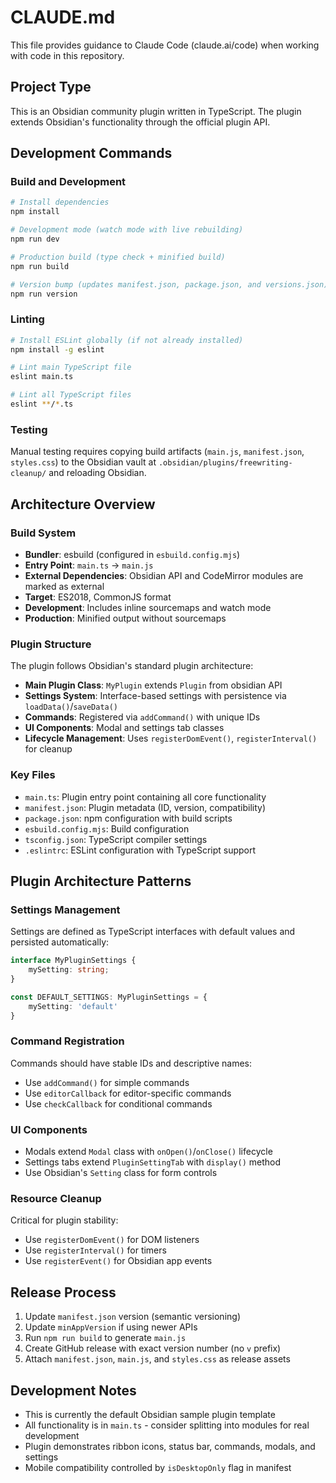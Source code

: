 # CLAUDE.md

This file provides guidance to Claude Code (claude.ai/code) when working with code in this repository.

## Project Type
This is an Obsidian community plugin written in TypeScript. The plugin extends Obsidian's functionality through the official plugin API.

## Development Commands

### Build and Development
```bash
# Install dependencies
npm install

# Development mode (watch mode with live rebuilding)
npm run dev

# Production build (type check + minified build)
npm run build

# Version bump (updates manifest.json, package.json, and versions.json)
npm run version
```

### Linting
```bash
# Install ESLint globally (if not already installed)
npm install -g eslint

# Lint main TypeScript file
eslint main.ts

# Lint all TypeScript files
eslint **/*.ts
```

### Testing
Manual testing requires copying build artifacts (`main.js`, `manifest.json`, `styles.css`) to the Obsidian vault at `.obsidian/plugins/freewriting-cleanup/` and reloading Obsidian.

## Architecture Overview

### Build System
- **Bundler**: esbuild (configured in `esbuild.config.mjs`)
- **Entry Point**: `main.ts` → `main.js`
- **External Dependencies**: Obsidian API and CodeMirror modules are marked as external
- **Target**: ES2018, CommonJS format
- **Development**: Includes inline sourcemaps and watch mode
- **Production**: Minified output without sourcemaps

### Plugin Structure
The plugin follows Obsidian's standard plugin architecture:
- **Main Plugin Class**: `MyPlugin` extends `Plugin` from obsidian API
- **Settings System**: Interface-based settings with persistence via `loadData()`/`saveData()`
- **Commands**: Registered via `addCommand()` with unique IDs
- **UI Components**: Modal and settings tab classes
- **Lifecycle Management**: Uses `registerDomEvent()`, `registerInterval()` for cleanup

### Key Files
- `main.ts`: Plugin entry point containing all core functionality
- `manifest.json`: Plugin metadata (ID, version, compatibility)
- `package.json`: npm configuration with build scripts
- `esbuild.config.mjs`: Build configuration
- `tsconfig.json`: TypeScript compiler settings
- `.eslintrc`: ESLint configuration with TypeScript support

## Plugin Architecture Patterns

### Settings Management
Settings are defined as TypeScript interfaces with default values and persisted automatically:
```typescript
interface MyPluginSettings {
    mySetting: string;
}

const DEFAULT_SETTINGS: MyPluginSettings = {
    mySetting: 'default'
}
```

### Command Registration
Commands should have stable IDs and descriptive names:
- Use `addCommand()` for simple commands
- Use `editorCallback` for editor-specific commands
- Use `checkCallback` for conditional commands

### UI Components
- Modals extend `Modal` class with `onOpen()`/`onClose()` lifecycle
- Settings tabs extend `PluginSettingTab` with `display()` method
- Use Obsidian's `Setting` class for form controls

### Resource Cleanup
Critical for plugin stability:
- Use `registerDomEvent()` for DOM listeners
- Use `registerInterval()` for timers
- Use `registerEvent()` for Obsidian app events

## Release Process
1. Update `manifest.json` version (semantic versioning)
2. Update `minAppVersion` if using newer APIs
3. Run `npm run build` to generate `main.js`
4. Create GitHub release with exact version number (no `v` prefix)
5. Attach `manifest.json`, `main.js`, and `styles.css` as release assets

## Development Notes
- This is currently the default Obsidian sample plugin template
- All functionality is in `main.ts` - consider splitting into modules for real development
- Plugin demonstrates ribbon icons, status bar, commands, modals, and settings
- Mobile compatibility controlled by `isDesktopOnly` flag in manifest